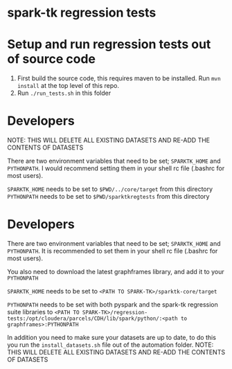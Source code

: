 # spark-tk regression tests


# Setup and run regression tests out of source code

1. First build the source code, this requires maven to be installed. Run
   `mvn install` at the top level of this repo.
2. Run `./run_tests.sh` in this folder


# Developers
NOTE: THIS WILL DELETE ALL EXISTING DATASETS AND RE-ADD THE CONTENTS OF DATASETS

There are two environment variables that need to be set; `SPARKTK_HOME` and
`PYTHONPATH`. I would recommend setting them in your shell rc file (.bashrc for
most users).

`SPARKTK_HOME` needs to be set to `$PWD/../core/target` from this directory
`PYTHONPATH` needs to be set to `$PWD/sparktkregtests` from this directory
# Developers

There are two environment variables that need to be set; `SPARKTK_HOME` and
`PYTHONPATH`. It is recommended to set them in your shell rc file (.bashrc for
most users).

You also need to download the latest graphframes library, and add it to your `PYTHONPATH`

`SPARKTK_HOME` needs to be set to `<PATH TO SPARK-TK>/sparktk-core/target`

`PYTHONPATH` needs to be set with both pyspark and the spark-tk regression suite libraries
to `<PATH TO SPARK-TK>/regression-tests:/opt/cloudera/parcels/CDH/lib/spark/python/:<path to graphframes>:PYTHONPATH`

In addition you need to make sure your datasets are up to date, to do this you
run the `install_datasets.sh` file out of the automation folder.
NOTE: THIS WILL DELETE ALL EXISTING DATASETS AND RE-ADD THE CONTENTS OF DATASETS
